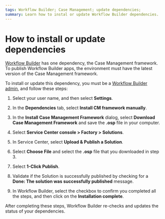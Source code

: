 ```yaml
---
tags: Workflow Builder; Case Management; update dependencies;
summary: Learn how to instal or update Workflow Builder dependencies.
---
```

# How to install or update dependencies

[Workflow Builder](http://workflowbuilder.outsystems.com/) has one dependency, the Case Management framework.
To publish Workflow Builder apps, the environment must have the latest version of the Case Management framework.

To install or update this dependency, you must be a [Workflow Builder admin](how-works.md#workflow-builder-administrator), and follow these steps:

1. Select your user name, and then select **Settings**.

1. In the **Dependencies** tab, select **Install CM framework manually**.

1. In the **Install Case Management Framework** dialog, select **Download Case Management Framework** and save the **.osp** file in your computer.

1. Select **Service Center console > Factory > Solutions**.

1. In Service Center, select **Upload & Publish a Solution**.

1. Select **Choose File** and select the **.osp** file that you downloaded in step 3.

1. Select **1-Click Publish**.

1. Validate if the Solution is successfully published by checking for a **Done: The solution was successfully published** message.

1. In Workflow Builder, select the checkbox to confirm you completed all the steps, and then click on the **Installation complete**.

After completing these steps, Workflow Builder re-checks and updates the status of your dependencies.
